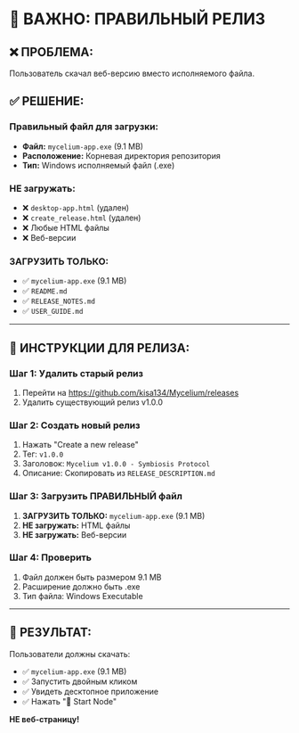 # 🚨 **ВАЖНО: ПРАВИЛЬНЫЙ РЕЛИЗ**

## ❌ **ПРОБЛЕМА:**
Пользователь скачал веб-версию вместо исполняемого файла.

## ✅ **РЕШЕНИЕ:**

### **Правильный файл для загрузки:**
- **Файл:** `mycelium-app.exe` (9.1 MB)
- **Расположение:** Корневая директория репозитория
- **Тип:** Windows исполняемый файл (.exe)

### **НЕ загружать:**
- ❌ `desktop-app.html` (удален)
- ❌ `create_release.html` (удален)
- ❌ Любые HTML файлы
- ❌ Веб-версии

### **ЗАГРУЗИТЬ ТОЛЬКО:**
- ✅ `mycelium-app.exe` (9.1 MB)
- ✅ `README.md`
- ✅ `RELEASE_NOTES.md`
- ✅ `USER_GUIDE.md`

---

## 🚀 **ИНСТРУКЦИИ ДЛЯ РЕЛИЗА:**

### **Шаг 1: Удалить старый релиз**
1. Перейти на https://github.com/kisa134/Mycelium/releases
2. Удалить существующий релиз v1.0.0

### **Шаг 2: Создать новый релиз**
1. Нажать "Create a new release"
2. Тег: `v1.0.0`
3. Заголовок: `Mycelium v1.0.0 - Symbiosis Protocol`
4. Описание: Скопировать из `RELEASE_DESCRIPTION.md`

### **Шаг 3: Загрузить ПРАВИЛЬНЫЙ файл**
1. **ЗАГРУЗИТЬ ТОЛЬКО:** `mycelium-app.exe` (9.1 MB)
2. **НЕ загружать:** HTML файлы
3. **НЕ загружать:** Веб-версии

### **Шаг 4: Проверить**
1. Файл должен быть размером 9.1 MB
2. Расширение должно быть .exe
3. Тип файла: Windows Executable

---

## 🎯 **РЕЗУЛЬТАТ:**

Пользователи должны скачать:
- ✅ `mycelium-app.exe` (9.1 MB)
- ✅ Запустить двойным кликом
- ✅ Увидеть десктопное приложение
- ✅ Нажать "🚀 Start Node"

**НЕ веб-страницу!** 